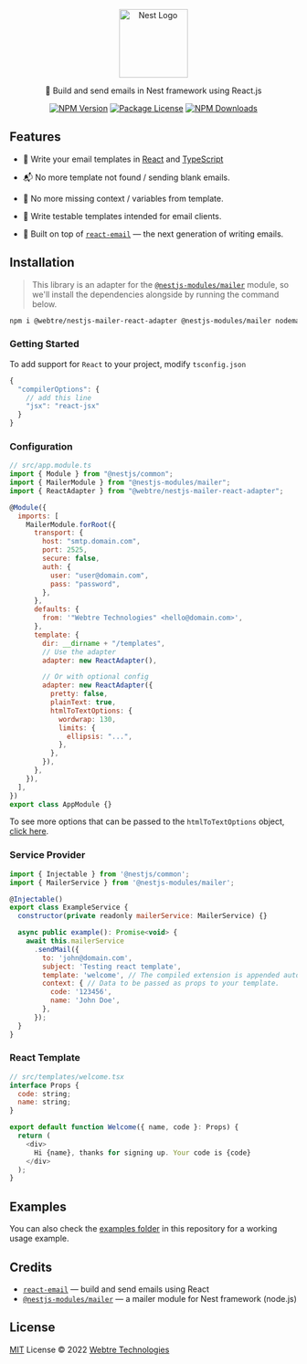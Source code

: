 <p align="center">
  <a href="http://nestjs.com/" target="blank">
    <img src="https://nestjs.com/img/logo-small.svg" width="120" alt="Nest Logo" />
  </a>
</p>

<p align="center">
  📨 Build and send emails in Nest framework using React.js
</p>

<p align="center">
  <a href="https://www.npmjs.com/package/@webtre/nestjs-mailer-react-adapter"><img src="https://img.shields.io/npm/v/@webtre/nestjs-mailer-react-adapter.svg" alt="NPM Version" /></a>
  <a href="https://www.npmjs.com/package/@webtre/nestjs-mailer-react-adapter"><img src="https://img.shields.io/npm/l/@webtre/nestjs-mailer-react-adapter.svg" alt="Package License" /></a>
  <a href="https://www.npmjs.com/package/@webtre/nestjs-mailer-react-adapter"><img src="https://img.shields.io/npm/dm/@webtre/nestjs-mailer-react-adapter.svg" alt="NPM Downloads" /></a>
</p>

## Features

- 🦾 Write your email templates in [React](https://github.com/facebook/react/) and [TypeScript](https://www.typescriptlang.org/)

- 📬 No more template not found / sending blank emails.

- 🔰 No more missing context / variables from template.

- 🧪 Write testable templates intended for email clients.

- 💌 Built on top of [`react-email`](https://github.com/resendlabs/react-email) — the next generation of writing emails.

## Installation

> This library is an adapter for the [`@nestjs-modules/mailer`](https://github.com/nest-modules/mailer) module, so we'll install the dependencies alongside by running the command below.

```sh
npm i @webtre/nestjs-mailer-react-adapter @nestjs-modules/mailer nodemailer
```

### Getting Started

To add support for `React` to your project, modify `tsconfig.json`

```javascript
{
  "compilerOptions": {
    // add this line
    "jsx": "react-jsx"
  }
}
```

### Configuration

```javascript
// src/app.module.ts
import { Module } from "@nestjs/common";
import { MailerModule } from "@nestjs-modules/mailer";
import { ReactAdapter } from "@webtre/nestjs-mailer-react-adapter";

@Module({
  imports: [
    MailerModule.forRoot({
      transport: {
        host: "smtp.domain.com",
        port: 2525,
        secure: false,
        auth: {
          user: "user@domain.com",
          pass: "password",
        },
      },
      defaults: {
        from: '"Webtre Technologies" <hello@domain.com>',
      },
      template: {
        dir: __dirname + "/templates",
        // Use the adapter
        adapter: new ReactAdapter(),

        // Or with optional config
        adapter: new ReactAdapter({
          pretty: false,
          plainText: true,
          htmlToTextOptions: {
            wordwrap: 130,
            limits: {
              ellipsis: "...",
            },
          },
        }),
      },
    }),
  ],
})
export class AppModule {}
```

To see more options that can be passed to the `htmlToTextOptions` object, [click here](https://github.com/html-to-text/node-html-to-text/tree/master/packages/html-to-text#options).

### Service Provider

```javascript
import { Injectable } from '@nestjs/common';
import { MailerService } from '@nestjs-modules/mailer';

@Injectable()
export class ExampleService {
  constructor(private readonly mailerService: MailerService) {}

  async public example(): Promise<void> {
    await this.mailerService
      .sendMail({
        to: 'john@domain.com',
        subject: 'Testing react template',
        template: 'welcome', // The compiled extension is appended automatically.
        context: { // Data to be passed as props to your template.
          code: '123456',
          name: 'John Doe',
        },
      });
  }
}
```

### React Template

```javascript
// src/templates/welcome.tsx
interface Props {
  code: string;
  name: string;
}

export default function Welcome({ name, code }: Props) {
  return (
    <div>
      Hi {name}, thanks for signing up. Your code is {code}
    </div>
  );
}
```

## Examples

You can also check the [examples folder](./examples) in this repository for a working usage example.

## Credits

- [`react-email`](https://github.com/resendlabs/react-email) — build and send emails using React
- [`@nestjs-modules/mailer`](https://github.com/nest-modules/mailer) — a mailer module for Nest framework (node.js)

## License

[MIT](./LICENSE) License © 2022 [Webtre Technologies](https://github.com/webtretech)
